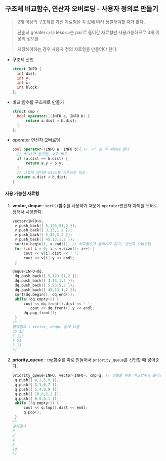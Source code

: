 ## 구조체 비교함수, 연산자 오버로딩 - 사용자 정의로 만들기



> 2개 이상의 구조체를 가진 자료형을 각 값에 따라 정렬해야할 때가 많다. 
>
> 단순히 greater<>나 less<>는 pair로 들어간 자료형만 사용가능하므로 3개 이상의 정보를 
>
> 저장해야하는 경우 사용자 정의 자료형을 만들어야 한다.



- 구조체 선언 

  ```c++
  struct INFO {
  	int dist;
  	int y;
  	int x;
  	int block;
  };
  ```

  

- 비교 함수를 구조체로 만들기

  ```c++
  struct cmp {
  	bool operator()(INFO a, INFO b) {
  		return a.dist > b.dist;
  	}
  };
  ```

  

- operater 연산자 오버로딩

  ```c++
  bool operator<(INFO a, INFO b){ // '<' 는 꼭 써줘야 한다
  	// dist가 같으면, y로 비교
  	if (a.dist == b.dist) {
  		return a.y < b.y;
  	}
   	// 그렇지 않다면 dist를 기준으로 비교
  	return a.dist < b.dist;
  }
  ```



#### 사용 가능한 자료형

1. **vector, deque** :  `sort()`함수를 사용하기 때문에 `operator`연산자 자체를 오버로딩해서 사용한다.

   ```c++
   vector<INFO>v;
   	v.push_back({ 5,123,51,2 });
   	v.push_back({ 3,13,1,2 }); 
   	v.push_back({ 5,23,5,2 });
   	v.push_back({ 45,13,1,2 });
   	sort(v.begin(), v.end()); // 비교함수가 들어가지 않고, 연산자 오버로딩
   	for (int i = 0; i < v.size(); i++) {
   		cout << v[i].dist << ' ';
   		cout << v[i].y << endl;
   	}
   
   deque<INFO>dq;
   	dq.push_back({ 5,123,51,2 });
   	dq.push_back({ 3,13,1,2 });
   	dq.push_back({ 5,23,5,2 });
   	dq.push_back({ 45,13,1,2 });
   	sort(dq.begin(), dq.end());
   	while(!dq.empty()) {
   		cout << dq.front().dist << ' ';
           cout << dq.front().y << endl;
   		dq.pop_front();
   	}
   /* 
   출력결과 : vector, deque 같게 나옴
   45 13
   5 123
   5 23
   3 13
   */
   ```

   

2. **priority_queue** : `cmp`함수를 따로 만들어서 `priority_queue`를 선언할 때 넣어준다.

   ```c++
   priority_queue<INFO, vector<INFO>, cmp>q; // 정렬을 위한 비교함수가 들어감
   	q.push({ 4,2,5,9 });
   	q.push({ 3,1,6,7 });
   	q.push({ 5,4,8,9 });
   	q.push({ 10,6,2,2 });
   	q.push({ 0,5,6,1 });
   	while (!q.empty()) {
   		cout << q.top().dist << endl;
   		q.pop();
   	}
   /*
   출력결과
   0
   3
   4
   5
   10
   */
   ```